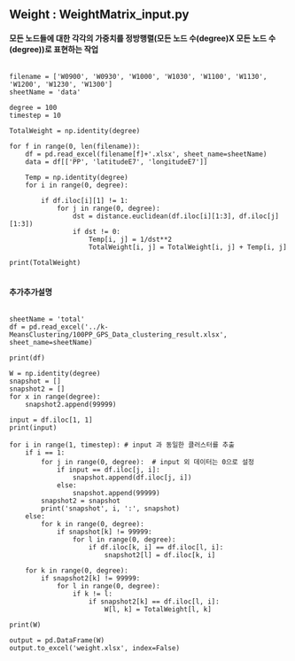 ## Weight : WeightMatrix_input.py

#### 모든 노드들에 대한 각각의 가중치를 정방행렬(모든 노드 수(degree)X 모든 노드 수(degree))로 표현하는 작업 
<pre>
<code>
filename = ['W0900', 'W0930', 'W1000', 'W1030', 'W1100', 'W1130', 'W1200', 'W1230', 'W1300']
sheetName = 'data'

degree = 100
timestep = 10

TotalWeight = np.identity(degree)

for f in range(0, len(filename)):
    df = pd.read_excel(filename[f]+'.xlsx', sheet_name=sheetName)
    data = df[['PP', 'latitudeE7', 'longitudeE7']]

    Temp = np.identity(degree)
    for i in range(0, degree):

        if df.iloc[i][1] != 1:
            for j in range(0, degree):
                dst = distance.euclidean(df.iloc[i][1:3], df.iloc[j][1:3])
                if dst != 0:
                    Temp[i, j] = 1/dst**2
                    TotalWeight[i, j] = TotalWeight[i, j] + Temp[i, j]

print(TotalWeight)
</code>
</pre>

#### 추가추가설명
<pre>
<code>
sheetName = 'total'
df = pd.read_excel('../k-MeansClustering/100PP_GPS_Data_clustering_result.xlsx', sheet_name=sheetName)

print(df)

W = np.identity(degree)
snapshot = []
snapshot2 = []
for x in range(degree):
    snapshot2.append(99999)

input = df.iloc[1, 1]
print(input)

for i in range(1, timestep): # input 과 동일한 클러스터를 추출
    if i == 1:
        for j in range(0, degree):  # input 외 데이터는 0으로 설정
            if input == df.iloc[j, i]:
                snapshot.append(df.iloc[j, i])
            else:
                snapshot.append(99999)
        snapshot2 = snapshot
        print('snapshot', i, ':', snapshot)
    else:
        for k in range(0, degree):
            if snapshot[k] != 99999:
                for l in range(0, degree):
                    if df.iloc[k, i] == df.iloc[l, i]:
                        snapshot2[l] = df.iloc[k, i]

    for k in range(0, degree):
        if snapshot2[k] != 99999:
            for l in range(0, degree):
                if k != l:
                    if snapshot2[k] == df.iloc[l, i]:
                        W[l, k] = TotalWeight[l, k]

print(W)

output = pd.DataFrame(W)
output.to_excel('weight.xlsx', index=False)
</pre>
</code>
